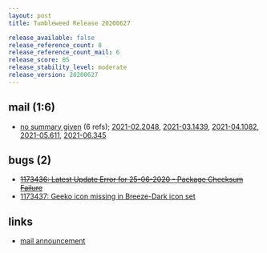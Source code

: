 ```yaml
---
layout: post
title: Tumbleweed Release 20200627

release_available: false
release_reference_count: 8
release_reference_count_mail: 6
release_score: 85
release_stability_level: moderate
release_version: 20200627
---
```


## mail (1:6)

- [no summary given](https://lists.opensuse.org/archives/list/factory@lists.opensuse.org/thread/VXAYSWQQMF6ZRKZOU7UNWBL4WIW6U75E) (6 refs); [2021-02.2048](https://lists.opensuse.org/archives/list/factory@lists.opensuse.org/thread/VXAYSWQQMF6ZRKZOU7UNWBL4WIW6U75E), [2021-03.1439](https://lists.opensuse.org/archives/list/factory@lists.opensuse.org/thread/VXAYSWQQMF6ZRKZOU7UNWBL4WIW6U75E), [2021-04.1082](https://lists.opensuse.org/archives/list/factory@lists.opensuse.org/thread/VXAYSWQQMF6ZRKZOU7UNWBL4WIW6U75E), [2021-05.611](https://lists.opensuse.org/archives/list/factory@lists.opensuse.org/thread/VXAYSWQQMF6ZRKZOU7UNWBL4WIW6U75E), [2021-06.345](https://lists.opensuse.org/archives/list/factory@lists.opensuse.org/thread/VXAYSWQQMF6ZRKZOU7UNWBL4WIW6U75E)

## bugs (2)

<!--more-->

- ~~[1173436: Latest Update Error for 25-06-2020 - Package Checksum Failure](https://bugzilla.opensuse.org/show_bug.cgi?id=1173436)~~
- [1173437: Geeko icon missing in Breeze-Dark icon set](https://bugzilla.opensuse.org/show_bug.cgi?id=1173437)



## links

- [mail announcement](https://lists.opensuse.org/archives/list/factory@lists.opensuse.org/thread/VXAYSWQQMF6ZRKZOU7UNWBL4WIW6U75E)
